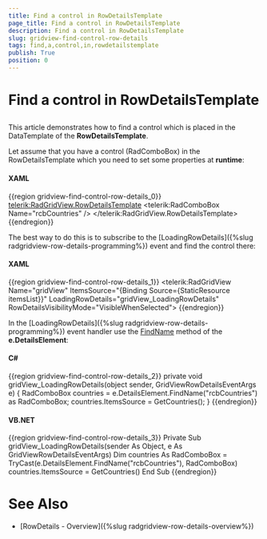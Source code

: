 ```yaml
---
title: Find a control in RowDetailsTemplate
page_title: Find a control in RowDetailsTemplate
description: Find a control in RowDetailsTemplate
slug: gridview-find-control-row-details
tags: find,a,control,in,rowdetailstemplate
publish: True
position: 0
---
```


# Find a control in RowDetailsTemplate



## 

This article demonstrates how to find a control which is placed in the DataTemplate of the __RowDetailsTemplate__. 

Let assume that you have a control (RadComboBox) in the RowDetailsTemplate which you need to set some properties at __runtime__:

#### __XAML__

{{region gridview-find-control-row-details_0}}
	<telerik:RadGridView.RowDetailsTemplate>
	    <DataTemplate>
	        <StackPanel>
	            <telerik:RadComboBox Name="rcbCountries" />
	            <!-- some other controls here -->
	        </StackPanel>
	    </DataTemplate>
	</telerik:RadGridView.RowDetailsTemplate>
	{{endregion}}





The best way to do this is to subscribe to the [LoadingRowDetails]({%slug radgridview-row-details-programming%}) event and find the control there:

#### __XAML__

{{region gridview-find-control-row-details_1}}
	<telerik:RadGridView Name="gridView" 
	      ItemsSource="{Binding Source={StaticResource itemsList}}"
	      LoadingRowDetails="gridView_LoadingRowDetails"
	      RowDetailsVisibilityMode="VisibleWhenSelected">
	{{endregion}}





In the [LoadingRowDetails]({%slug radgridview-row-details-programming%}) event handler use the [FindName](http://msdn.microsoft.com/en-us/library/system.windows.frameworkelement.findname.aspx) method of the __e.DetailsElement__:

#### __C#__

{{region gridview-find-control-row-details_2}}
	private void gridView_LoadingRowDetails(object sender, GridViewRowDetailsEventArgs e)
	{
	   RadComboBox countries = e.DetailsElement.FindName("rcbCountries") as RadComboBox;
	   countries.ItemsSource = GetCountries();
	}
	{{endregion}}



#### __VB.NET__

{{region gridview-find-control-row-details_3}}
	Private Sub gridView_LoadingRowDetails(sender As Object, e As GridViewRowDetailsEventArgs)
	  Dim countries As RadComboBox = TryCast(e.DetailsElement.FindName("rcbCountries"), RadComboBox)
	  countries.ItemsSource = GetCountries()
	End Sub
	{{endregion}}



# See Also

 * [RowDetails - Overview]({%slug radgridview-row-details-overview%})
